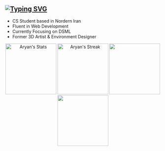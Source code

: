 <!--
[![header](./landscape.png)]()
-->
[![Typing SVG](https://readme-typing-svg.demolab.com?font=Fira+Code&size=30&duration=4000&pause=5000&color=1383F7&width=435&lines=Welcome+Aboard+%F0%9F%91%8B%F0%9F%8F%BC)](https://git.io/typing-svg)<br>
--
- CS Student based in Nordern Iran
- Fluent in Web Development
- Currently Focusing on DSML
- Former 3D Artist & Environment Designer
<div align="center">
  <p>
    <img src="https://github-readme-stats.vercel.app/api?username=aryanshygun&theme=tokyonight&show_icons=true&hide_border=true&count_private=true&rank_icon=github&card_width=420px&border_radius=0px&hide_title=true" alt="Aryan's Stats" height="165">
    <img src="https://github-readme-streak-stats.herokuapp.com/?user=aryanshygun&theme=tokyonight&hide_border=true&card_width=455px&border_radius=0px" alt="Aryan's Streak" height="165">
    <img height=165 src="https://github-readme-activity-graph.vercel.app/graph?username=aryanshygun&border_radius=0&custom_title=activity%20graph&hide_title=true&bg_color=1a1b27&color=81A1C1&line=bf91f3&point=38bdae&area_color=38bdae&title_color=38bdae&area=true&hide_border=true&border_radius=0px"/>
    <img height=165 src="https://github-readme-stats.vercel.app/api/top-langs/?username=aryanshygun&theme=tokyonight&show_icons=true&hide_border=true&count_private=true&card_width=455px&border_radius=0px&hide_title=true">
  </p>
</div>
<!--
[![Typing SVG](https://readme-typing-svg.demolab.com?font=Fira+Code&size=30&duration=4000&pause=5000&color=1383F7&width=435&lines=Tech+Stack+%26+Socials%3A)](https://git.io/typing-svg)
--
-->
<div align="start">
<!--     <img alt="Python" src="https://img.shields.io/badge/python-3670A0?style=for-the-badge&logo=python&logoColor=ffdd54">
    &nbsp; -->
<!--     <img alt="MySQL" src="https://img.shields.io/badge/mysql-4479A1.svg?style=for-the-badge&logo=mysql&logoColor=white">
    &nbsp; -->
<!--     <img alt="HTML5" src="https://img.shields.io/badge/html5-%23E34F26.svg?style=for-the-badge&logo=html5&logoColor=white">
    &nbsp;
    <img alt="CSS3" src="https://img.shields.io/badge/css3-%231572B6.svg?style=for-the-badge&logo=css3&logoColor=white">
    &nbsp;
    <img alt="JavaScript" src="https://img.shields.io/badge/javascript-%23323330.svg?style=for-the-badge&logo=javascript&logoColor=%23F7DF1E">
    &nbsp; -->
<!--     <img alt="WordPress" src="https://img.shields.io/badge/WordPress-%23117AC9.svg?style=for-the-badge&logo=WordPress&logoColor=white">
    &nbsp; -->
<!--     <img alt="Git" src="https://img.shields.io/badge/git-%23F05033.svg?style=for-the-badge&logo=git&logoColor=white">
    &nbsp; -->
<!--     <img alt="GitHub" src="https://img.shields.io/badge/github-%23121011.svg?style=for-the-badge&logo=github&logoColor=white">
    &nbsp; -->
<!--     <img alt="Adobe" src="https://img.shields.io/badge/adobe-%23FF0000.svg?style=for-the-badge&logo=adobe&logoColor=white">
    &nbsp; -->
<!--     <img alt="Blender" src="https://img.shields.io/badge/blender-%23F5792A.svg?style=for-the-badge&logo=blender&logoColor=white">
    &nbsp; -->
<!--     <img alt="OpenSea" src="https://img.shields.io/badge/OpenSea-%232081E2.svg?style=for-the-badge&logo=opensea&logoColor=white">
    &nbsp; -->
<!--     <a href="https://instagram.com/ryxnole">
        <img alt="Instagram" src="https://img.shields.io/badge/Instagram-%23E4405F.svg?style=for-the-badge&logo=Instagram&logoColor=white"></a>
    &nbsp; -->
<!--     <a href="https://linkedin.com/in/amirshygun">
        <img alt="LinkedIn" src="https://img.shields.io/badge/LinkedIn-%230077B5.svg?style=for-the-badge&logo=linkedin&logoColor=white"></a>
    &nbsp; -->
<!--     <a href="https://reddit.com/user/Ryxnole">
        <img alt="Reddit" src="https://img.shields.io/badge/Reddit-%23FF4500.svg?style=for-the-badge&logo=Reddit&logoColor=white"></a> -->
</div>
